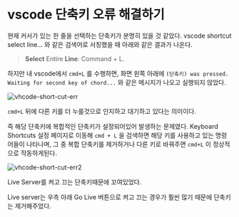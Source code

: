 # vscode 단축키 오류 해결하기

현재 커서가 있는 한 줄을 선택하는 단축키가 분명히 있을 것 같았다. vscode shortcut select line... 와 같은 검색어로 서칭했을 때 아래와 같은 결과가 나온다.

> **Select** Entire **Line**: Command + L.

하지만 내 vscode에서 `cmd+L` 를 수행하면, 화면 왼쪽 아래에 `(단축키) was pressed. Waiting for second key of chord...` 와 같은 메시지가 나오고 실행되지 않았다.

![vhcode-short-cut-err](/onlyeon/TIL/raw/master/@images/vhcode-short-cut-err1.png)

`cmd+L` 뒤에 다른 키를 더 누를것으로 인지하고 대기하고 있다는 의미이다.

즉 해당 단축키에 복합적인 단축키가 설정되어있어 발생하는 문제였다. Keyboard Shortcuts 설정 페이지로 이동해 `cmd + L` 을 검색하면 해당 키를 사용하고 있는 명령어들이 나타나며, 그 중 복합 단축키를 제거하거나 다른 키로 바꿔주면 `cmd+L` 이 정상적으로 작동하게된다.

![vhcode-short-cut-err2](/onlyeon/TIL/raw/master/@images/vhcode-short-cut-err2.png)

Live Server를 켜고 끄는 단축키때문에 꼬여있었다.

Live server는 우측 아래 Go Live 버튼으로 켜고 끄는 경우가 훨씬 많기 때문에 단축키는 제거해주었다.

